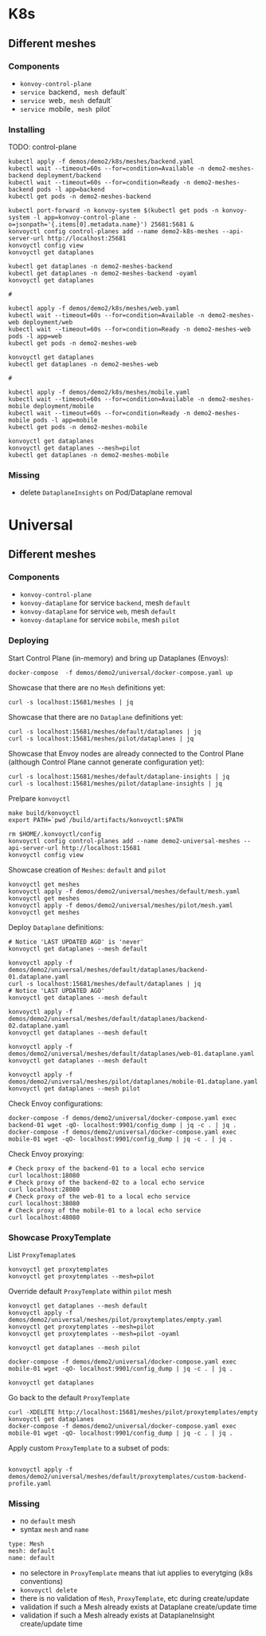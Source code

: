 # K8s

## Different meshes

### Components
 
* `konvoy-control-plane`
* `service `backend`, mesh `default`
* `service `web`, mesh `default`
* `service `mobile`, mesh `pilot`

### Installing

TODO: control-plane

```
kubectl apply -f demos/demo2/k8s/meshes/backend.yaml
kubectl wait --timeout=60s --for=condition=Available -n demo2-meshes-backend deployment/backend
kubectl wait --timeout=60s --for=condition=Ready -n demo2-meshes-backend pods -l app=backend
kubectl get pods -n demo2-meshes-backend

kubectl port-forward -n konvoy-system $(kubectl get pods -n konvoy-system -l app=konvoy-control-plane -o=jsonpath='{.items[0].metadata.name}') 25681:5681 &
konvoyctl config control-planes add --name demo2-k8s-meshes --api-server-url http://localhost:25681
konvoyctl config view
konvoyctl get dataplanes

kubectl get dataplanes -n demo2-meshes-backend
kubectl get dataplanes -n demo2-meshes-backend -oyaml
konvoyctl get dataplanes

#

kubectl apply -f demos/demo2/k8s/meshes/web.yaml
kubectl wait --timeout=60s --for=condition=Available -n demo2-meshes-web deployment/web
kubectl wait --timeout=60s --for=condition=Ready -n demo2-meshes-web pods -l app=web
kubectl get pods -n demo2-meshes-web

konvoyctl get dataplanes
kubectl get dataplanes -n demo2-meshes-web

#

kubectl apply -f demos/demo2/k8s/meshes/mobile.yaml
kubectl wait --timeout=60s --for=condition=Available -n demo2-meshes-mobile deployment/mobile
kubectl wait --timeout=60s --for=condition=Ready -n demo2-meshes-mobile pods -l app=mobile
kubectl get pods -n demo2-meshes-mobile

konvoyctl get dataplanes
konvoyctl get dataplanes --mesh=pilot
kubectl get dataplanes -n demo2-meshes-mobile

```

### Missing

- delete `DataplaneInsights` on Pod/Dataplane removal

# Universal

## Different meshes

### Components
 
* `konvoy-control-plane`
* `konvoy-dataplane` for service  `backend`, mesh `default`
* `konvoy-dataplane` for service  `web`, mesh `default`
* `konvoy-dataplane` for service  `mobile`, mesh `pilot`

### Deploying

Start Control Plane (in-memory) and bring up Dataplanes (Envoys):
```
docker-compose  -f demos/demo2/universal/docker-compose.yaml up
```

Showcase that there are no `Mesh` definitions yet:
```
curl -s localhost:15681/meshes | jq
```

Showcase that there are no `Dataplane` definitions yet:
```
curl -s localhost:15681/meshes/default/dataplanes | jq
curl -s localhost:15681/meshes/pilot/dataplanes | jq
```

Showcase that Envoy nodes are already connected to the Control Plane (although Control Plane cannot generate configuration yet):
```
curl -s localhost:15681/meshes/default/dataplane-insights | jq
curl -s localhost:15681/meshes/pilot/dataplane-insights | jq
```

Prelpare `konvoyctl`
```
make build/konvoyctl
export PATH=`pwd`/build/artifacts/konvoyctl:$PATH

rm $HOME/.konvoyctl/config
konvoyctl config control-planes add --name demo2-universal-meshes --api-server-url http://localhost:15681
konvoyctl config view
```

Showcase creation of `Meshes`: `default` and `pilot`
```
konvoyctl get meshes
konvoyctl apply -f demos/demo2/universal/meshes/default/mesh.yaml
konvoyctl get meshes
konvoyctl apply -f demos/demo2/universal/meshes/pilot/mesh.yaml
konvoyctl get meshes
```

Deploy `Dataplane` definitions:
```
# Notice 'LAST UPDATED AGO' is 'never'
konvoyctl get dataplanes --mesh default

konvoyctl apply -f demos/demo2/universal/meshes/default/dataplanes/backend-01.dataplane.yaml
curl -s localhost:15681/meshes/default/dataplanes | jq
# Notice 'LAST UPDATED AGO'
konvoyctl get dataplanes --mesh default

konvoyctl apply -f demos/demo2/universal/meshes/default/dataplanes/backend-02.dataplane.yaml
konvoyctl get dataplanes --mesh default

konvoyctl apply -f demos/demo2/universal/meshes/default/dataplanes/web-01.dataplane.yaml
konvoyctl get dataplanes --mesh default

konvoyctl apply -f demos/demo2/universal/meshes/pilot/dataplanes/mobile-01.dataplane.yaml
konvoyctl get dataplanes --mesh pilot
```

Check Envoy configurations:
```
docker-compose -f demos/demo2/universal/docker-compose.yaml exec backend-01 wget -qO- localhost:9901/config_dump | jq -c . | jq .
docker-compose -f demos/demo2/universal/docker-compose.yaml exec mobile-01 wget -qO- localhost:9901/config_dump | jq -c . | jq .
```

Check Envoy proxying:
```
# Check proxy of the backend-01 to a local echo service
curl localhost:18080
# Check proxy of the backend-02 to a local echo service
curl localhost:28080
# Check proxy of the web-01 to a local echo service
curl localhost:38080
# Check proxy of the mobile-01 to a local echo service
curl localhost:48080
```

### Showcase ProxyTemplate

List `ProxyTemaplate`s
```
konvoyctl get proxytemplates
konvoyctl get proxytemplates --mesh=pilot
```

Override default `ProxyTemplate` within `pilot` mesh
```
konvoyctl get dataplanes --mesh default
konvoyctl apply -f demos/demo2/universal/meshes/pilot/proxytemplates/empty.yaml
konvoyctl get proxytemplates --mesh=pilot
konvoyctl get proxytemplates --mesh=pilot -oyaml

konvoyctl get dataplanes --mesh pilot

docker-compose -f demos/demo2/universal/docker-compose.yaml exec mobile-01 wget -qO- localhost:9901/config_dump | jq -c . | jq .

konvoyctl get dataplanes
```

Go back to the default `ProxyTemplate`
```
curl -XDELETE http://localhost:15681/meshes/pilot/proxytemplates/empty
konvoyctl get dataplanes
docker-compose -f demos/demo2/universal/docker-compose.yaml exec mobile-01 wget -qO- localhost:9901/config_dump | jq -c . | jq .
```

Apply custom `ProxyTemplate` to a subset of pods:
```

konvoyctl apply -f demos/demo2/universal/meshes/default/proxytemplates/custom-backend-profile.yaml
```

### Missing

- no `default` mesh
- syntax `mesh` and `name`
```
type: Mesh
mesh: default
name: default
```
- no selectore in `ProxyTemplate` means that iut applies to everytging (k8s conventions)
- `konvoyctl delete`
- there is no validation of `Mesh`, `ProxyTemplate`, etc during create/update
- validation if such a Mesh already exists at Dataplane create/update time
- validation if such a Mesh already exists at DataplaneInsight create/update time
